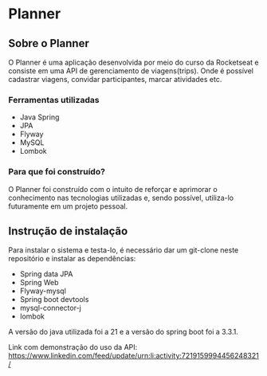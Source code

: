# Planner

## Sobre o Planner
O Planner é uma aplicação desenvolvida por meio do curso da Rocketseat e consiste em uma API de gerenciamento de viagens(trips). Onde é possível cadastrar viagens, convidar participantes, marcar atividades etc.

### Ferramentas utilizadas

* Java Spring
* JPA
* Flyway
* MySQL
* Lombok

### Para que foi construído?
O Planner foi construído com o intuito de reforçar e aprimorar o conhecimento nas tecnologias utilizadas e, sendo possível, utiliza-lo futuramente em um projeto pessoal.


## Instrução de instalação
Para instalar o sistema e testa-lo, é necessário dar um git-clone neste repositório e instalar as dependências:
* Spring data JPA
* Spring Web
* Flyway-mysql
* Spring boot devtools
* mysql-connector-j
* lombok

A versão do java utilizada foi a 21 e a versão do spring boot foi a 3.3.1.

Link com demonstração do uso da API: https://www.linkedin.com/feed/update/urn:li:activity:7219159994456248321/
